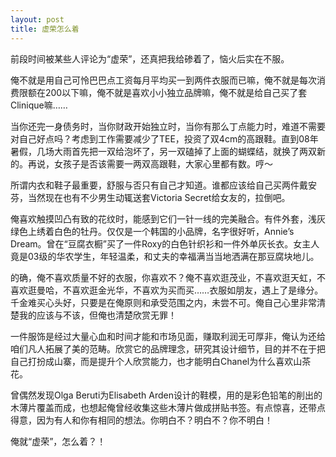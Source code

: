 ```yaml
---
layout: post
title: 虚荣怎么着
---
```


<p>前段时间被某些人评论为“虚荣”，还真把我给碜着了，恼火后实在不服。</p>
<p>俺不就是用自己可怜巴巴点工资每月平均买一到两件衣服而已嘛，俺不就是每次消费限额在200以下嘛，俺不就是喜欢小小独立品牌嘛，俺不就是给自己买了套Clinique嘛……</p>
<p>当你还完一身债务时，当你财政开始独立时，当你有那么丁点能力时，难道不需要对自己好点吗？考虑到工作需要减少了TEE，投资了双4cm的高跟鞋。直到08年暑假，几场大雨首先把一双给泡坏了，另一双磕掉了上面的蝴蝶结，就换了两双新的。再说，女孩子是否该需要一两双高跟鞋，大家心里都有数。哼～</p>
<p>所谓内衣和鞋子最重要，舒服与否只有自己才知道。谁都应该给自己买两件戴安芬，当然现在也有不少男生动辄送套Victoria Secret给女友的，拉倒吧。</p>
<p>俺喜欢触摸凹凸有致的花纹时，能感到它们一针一线的完美融合。有件外套，浅灰绿色上绣着白色的牡丹。仅仅是一个韩国的小品牌，名字很好听，Annie&#8217;s Dream。曾在“豆腐衣橱”买了一件Roxy的白色针织衫和一件外单灰长衣。女主人竟是03级的华农学生，年轻温柔，和丈夫的幸福满当当地洒满在那豆腐块地儿。</p>
<p>的确，俺不喜欢质量不好的衣服，你喜欢不？俺不喜欢逛茂业，不喜欢逛天虹，不喜欢逛曼哈，不喜欢逛金光华，不喜欢为买而买……衣服如朋友，遇上了是缘分。千金难买心头好，只要是在俺原则和承受范围之内，未尝不可。俺自己心里非常清楚我的应该与不该，但俺也清楚欣赏无罪！</p>
<p>一件服饰是经过大量心血和时间才能和市场见面，赚取利润无可厚非，俺认为还给咱们凡人拓展了美的范畴。欣赏它的品牌理念，研究其设计细节，目的并不在于把自己打扮成山寨，而是提升个人欣赏能力，也才能明白Chanel为什么喜欢山茶花。</p>
<p>曾偶然发现Olga Beruti为Elisabeth Arden设计的鞋模，用的是彩色铅笔的削出的木薄片覆盖而成，也想起俺曾经收集这些木薄片做成拼贴书签。有点惊喜，还带点得意，因为有人和你有相同的想法。你明白不？明白不？你不明白！</p>
<p>俺就“虚荣”，怎么着？！</p>
